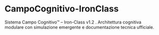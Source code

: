 # CampoCognitivo-IronClass
Sistema Campo Cognitivo™ – Iron-Class v1.2 . Architettura cognitiva modulare con simulazione emergente e documentazione tecnica ufficiale.
